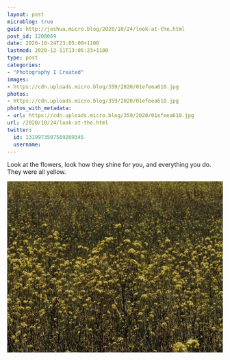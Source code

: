 ```yaml
---
layout: post
microblog: true
guid: http://joshua.micro.blog/2020/10/24/look-at-the.html
post_id: 1208069
date: 2020-10-24T23:05:00+1100
lastmod: 2020-12-11T13:05:23+1100
type: post
categories:
- "Photography I Created"
images:
- https://cdn.uploads.micro.blog/359/2020/01efeea610.jpg
photos:
- https://cdn.uploads.micro.blog/359/2020/01efeea610.jpg
photos_with_metadata:
- url: https://cdn.uploads.micro.blog/359/2020/01efeea610.jpg
url: /2020/10/24/look-at-the.html
twitter:
  id: 1319973507569209345
  username: 
---
```

Look at the flowers, look how they shine for you, and everything you do. They were all yellow.

<img src="uploads/2020/01efeea610.jpg" width="600" height="400" alt="" />
